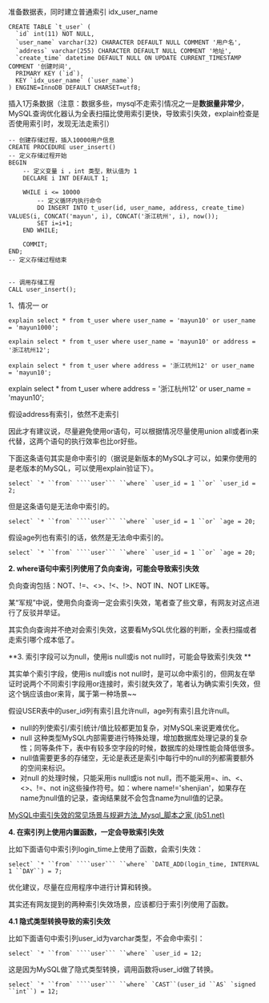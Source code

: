 准备数据表，同时建立普通索引 idx_user_name

```mysql
CREATE TABLE `t_user` (
  `id` int(11) NOT NULL,
  `user_name` varchar(32) CHARACTER DEFAULT NULL COMMENT '用户名',
  `address` varchar(255) CHARACTER DEFAULT NULL COMMENT '地址',
  `create_time` datetime DEFAULT NULL ON UPDATE CURRENT_TIMESTAMP COMMENT '创建时间',
  PRIMARY KEY (`id`),
  KEY `idx_user_name` (`user_name`)
) ENGINE=InnoDB DEFAULT CHARSET=utf8;
```

插入1万条数据（注意：数据多些，mysql不走索引情况之一是**数据量非常少**，MySQL查询优化器认为全表扫描比使用索引更快，导致索引失效，explain检查是否使用索引时，发现无法走索引）

```mysql
-- 创建存储过程，插入10000用户信息
CREATE PROCEDURE user_insert()
-- 定义存储过程开始
BEGIN
	-- 定义变量 i ，int 类型，默认值为 1
	DECLARE i INT DEFAULT 1;
	
	WHILE i <= 10000
		-- 定义循环内执行命令
		DO INSERT INTO t_user(id, user_name, address, create_time) VALUES(i, CONCAT('mayun', i), CONCAT('浙江杭州', i), now());
		SET i=i+1;
	END WHILE;
	
	COMMIT;
END;
-- 定义存储过程结束


-- 调用存储工程
CALL user_insert();
```



1、情况一 or

```mysql
explain select * from t_user where user_name = 'mayun10' or user_name = 'mayun1000';

explain select * from t_user where user_name = 'mayun10' or address = '浙江杭州12';

explain select * from t_user where address = '浙江杭州12' or user_name = 'mayun10';
```





explain select * from t_user where address = '浙江杭州12' or user_name = 'mayun10';

假设address有索引，依然不走索引



因此才有建议说，尽量避免使用or语句，可以根据情况尽量使用union all或者in来代替，这两个语句的执行效率也比or好些。



下面这条语句其实是命中索引的（据说是新版本的MySQL才可以，如果你使用的是老版本的MySQL，可以使用explain验证下）。

```
select` `* ``from` ````user``` ``where` `user_id = 1 ``or` `user_id = 2;
```

但是这条语句是无法命中索引的。

```
select` `* ``from` ````user``` ``where` `user_id = 1 ``or` `age = 20;
```

假设age列也有索引的话，依然是无法命中索引的。

```
select` `* ``from` ````user``` ``where` `user_id = 1 ``or` `age = 20;
```





**2. where语句中索引列使用了负向查询，可能会导致索引失效**

负向查询包括：NOT、!=、<>、!<、!>、NOT IN、NOT LIKE等。

某“军规”中说，使用负向查询一定会索引失效，笔者查了些文章，有网友对这点进行了反驳并举证。

其实负向查询并不绝对会索引失效，这要看MySQL优化器的判断，全表扫描或者走索引哪个成本低了。

**3. 索引字段可以为null，使用is null或is not null时，可能会导致索引失效
**

其实单个索引字段，使用is null或is not null时，是可以命中索引的，但网友在举证时说两个不同索引字段用or连接时，索引就失效了，笔者认为确实索引失效，但这个锅应该由or来背，属于第一种场景~~

假设USER表中的user_id列有索引且允许null，age列有索引且允许null。





- null的列使索引/索引统计/值比较都更加复杂，对MySQL来说更难优化。
- null 这种类型MySQL内部需要进行特殊处理，增加数据库处理记录的复杂性；同等条件下，表中有较多空字段的时候，数据库的处理性能会降低很多。
- null值需要更多的存储空，无论是表还是索引中每行中的null的列都需要额外的空间来标识。
- 对null 的处理时候，只能采用is null或is not null，而不能采用=、in、<、<>、!=、not in这些操作符号。如：where name!='shenjian'，如果存在name为null值的记录，查询结果就不会包含name为null值的记录。





[MySQL中索引失效的常见场景与规避方法_Mysql_脚本之家 (jb51.net)](https://www.jb51.net/article/176633.htm)

**4. 在索引列上使用内置函数，一定会导致索引失效**

比如下面语句中索引列login_time上使用了函数，会索引失效：

```
select` `* ``from` ````user``` ``where` `DATE_ADD(login_time, INTERVAL 1 ``DAY``) = 7;
```

优化建议，尽量在应用程序中进行计算和转换。

其实还有网友提到的两种索引失效场景，应该都归于索引列使用了函数。

**4.1 隐式类型转换导致的索引失效**

比如下面语句中索引列user_id为varchar类型，不会命中索引：

```
select` `* ``from` ````user``` ``where` `user_id = 12;
```

这是因为MySQL做了隐式类型转换，调用函数将user_id做了转换。

```
select` `* ``from` ````user``` ``where` `CAST``(user_id ``AS` `signed ``int``) = 12;
```





































